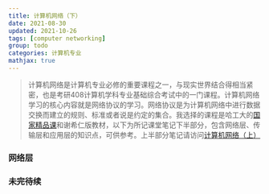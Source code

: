 ```yaml
---
title: 计算机网络（下）
date: 2021-08-30
updated: 2021-10-26
tags: [computer networking]
group: todo
categories: 计算机专业
mathjax: true
---
```


> 计算机网络是计算机专业必修的重要课程之一，与现实世界结合得相当紧密，也是考研408计算机学科专业基础综合考试中的一门课程。计算机网络学习的核心内容就是网络协议的学习。网络协议是为计算机网络中进行数据交换而建立的规则、标准或者说是约定的集合。我选择的课程是哈工大的[国家精品课](https://www.icourse163.org/learn/HIT-154005)和谢希仁版教材，以下为所记课堂笔记下半部分，包含网络层、传输层和应用层的知识点，可供参考。上半部分笔记请访问[计算机网络（上）](/计算机网络-上)

<!--more-->

### 网络层

### 未完待续
